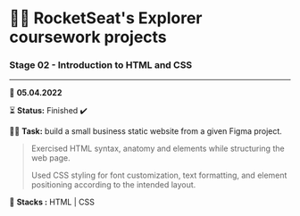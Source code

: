 # 👨‍🚀 RocketSeat's Explorer coursework projects

### Stage 02 - Introduction to HTML and CSS

---

      
📅 **05.04.2022**

⏳ **Status:** Finished ✔️

👨‍💻 **Task:** build a small business static website from a given Figma project.

> Exercised HTML syntax, anatomy and elements while structuring the web page.
>
> Used CSS styling for font customization, text formatting, and element positioning according to the intended layout.

🌱 **Stacks :** HTML | CSS
